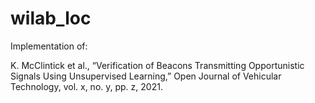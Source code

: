 # wilab_loc
Implementation of:

K. McClintick et al., “Verification of Beacons Transmitting Opportunistic Signals Using Unsupervised Learning,” Open Journal of Vehicular Technology, vol. x, no. y, pp. z, 2021.
